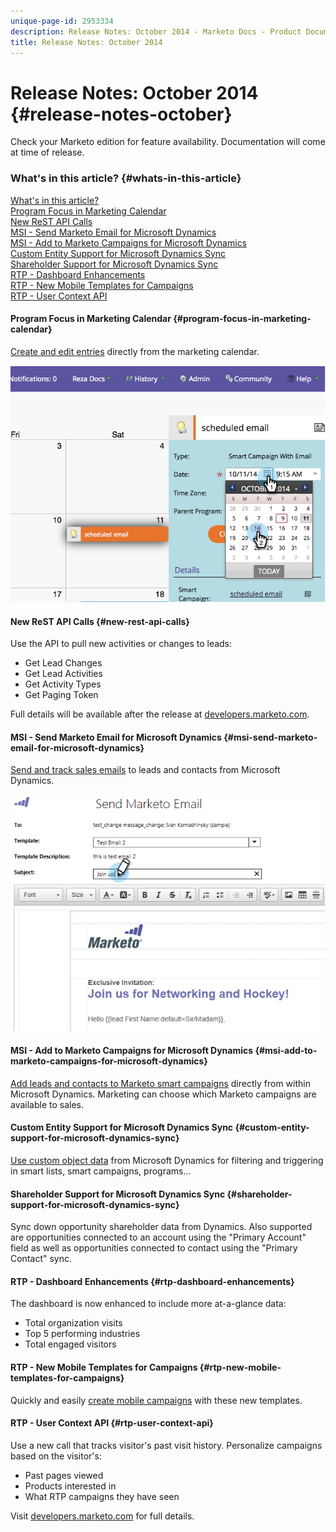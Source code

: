 ```yaml
---
unique-page-id: 2953334
description: Release Notes: October 2014 - Marketo Docs - Product Documentation
title: Release Notes: October 2014
---
```


# Release Notes: October 2014 {#release-notes-october}

Check your Marketo edition for feature availability. Documentation will come at time of release.

### What's in this article? {#whats-in-this-article}

[What's in this article?](#)  
[Program Focus in Marketing Calendar](#program-focus-in-marketing-calendar)  
[New ReST API Calls](#new-rest-api-calls)  
[MSI - Send Marketo Email for Microsoft Dynamics](#msi-send-marketo-email-for-microsoft-dynamics)  
[MSI - Add to Marketo Campaigns for Microsoft Dynamics](#msi-add-to-marketo-campaigns-for-microsoft-dynamics)  
[Custom Entity Support for Microsoft Dynamics Sync](#custom-entity-support-for-microsoft-dynamics-sync)  
[Shareholder Support for Microsoft Dynamics Sync](#shareholder-support-for-microsoft-dynamics-sync)  
[RTP - Dashboard Enhancements](#rtp-dashboard-enhancements)  
[RTP - New Mobile Templates for Campaigns](#rtp-new-mobile-templates-for-campaigns)  
[RTP - User Context API](#rtp-user-context-api)

#### Program Focus in Marketing Calendar {#program-focus-in-marketing-calendar}

[Create and edit entries](../../product-docs/core-marketo-concepts/marketing-calendar/understanding-the-calendar/understand-enable-program-focus.md) directly from the marketing calendar.

![](assets/image2014-10-20-11-3a48-3a51.png)

#### New ReST API Calls {#new-rest-api-calls}

Use the API to pull new activities or changes to leads:

* Get Lead Changes
* Get Lead Activities
* Get Activity Types
* Get Paging Token

Full details will be available after the release at [developers.marketo.com](http://developers.marketo.com/documentation/rest/).

#### MSI - Send Marketo Email for Microsoft Dynamics {#msi-send-marketo-email-for-microsoft-dynamics}

[Send and track sales emails](../../product-docs/marketo-sales-insight/msi-for-microsoft-dynamics/setting-up-and-using/send-a-marketo-sales-email-from-microsoft-dynamics.md) to leads and contacts from Microsoft Dynamics.

![](assets/image2014-10-20-11-3a49-3a25.png)

#### MSI - Add to Marketo Campaigns for Microsoft Dynamics {#msi-add-to-marketo-campaigns-for-microsoft-dynamics}

[Add leads and contacts to Marketo smart campaigns](../../product-docs/marketo-sales-insight/msi-for-microsoft-dynamics/setting-up-and-using/add-a-lead-contact-to-a-marketo-campaign-from-microsoft-dynamics.md) directly from within Microsoft Dynamics. Marketing can choose which Marketo campaigns are available to sales.

#### Custom Entity Support for Microsoft Dynamics Sync {#custom-entity-support-for-microsoft-dynamics-sync}

[Use custom object data](../../product-docs/crm-sync/microsoft-dynamics-sync/microsoft-dynamics-sync-details/microsoft-dynamics-sync-custom-entity-sync/enable-sync-for-a-custom-entity.md) from Microsoft Dynamics for filtering and triggering in smart lists, smart campaigns, programs...

#### Shareholder Support for Microsoft Dynamics Sync {#shareholder-support-for-microsoft-dynamics-sync}

Sync down opportunity shareholder data from Dynamics. Also supported are opportunities connected to an account using the "Primary Account" field as well as opportunities connected to contact using the "Primary Contact" sync.

#### RTP - Dashboard Enhancements {#rtp-dashboard-enhancements}

The dashboard is now enhanced to include more at-a-glance data:

* Total organization visits
* Top 5 performing industries
* Total engaged visitors

#### RTP - New Mobile Templates for Campaigns {#rtp-new-mobile-templates-for-campaigns}

Quickly and easily [create mobile campaigns](../../product-docs/web-personalization/using-templates/using-templates-to-create-web-campaigns.md) with these new templates.

#### RTP - User Context API {#rtp-user-context-api}

Use a new call that tracks visitor's past visit history. Personalize campaigns based on the visitor's:

* Past pages viewed
* Products interested in
* What RTP campaigns they have seen

Visit [developers.marketo.com](http://developers.marketo.com/documentation/websites/rtp-js-api/) for full details.

